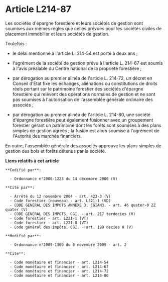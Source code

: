 # Article L214-87

Les sociétés d'épargne forestière et leurs sociétés de gestion sont soumises aux mêmes règles que celles prévues pour les
sociétés civiles de placement immobilier et leurs sociétés de gestion. 

Toutefois :

- le délai mentionné à l'article L. 214-54 est porté à deux ans ;

- l'agrément de la société de gestion prévu à l'article L. 214-67 est soumis à l'avis préalable du Centre national de la
propriété forestière ;

- par dérogation au premier alinéa de l'article L. 214-72, un décret en Conseil d'Etat fixe les échanges, aliénations ou
constitutions de droits réels portant sur le patrimoine forestier des sociétés d'épargne forestière qui relèvent des
opérations normales de gestion et ne sont pas soumises à l'autorisation de l'assemblée générale ordinaire des associés ;

- par dérogation au premier alinéa de l'article L. 214-80, une société d'épargne forestière peut également fusionner avec un
groupement forestier gérant un patrimoine dont les forêts sont soumises à des plans simples de gestion agréés ; la fusion est
alors soumise à l'agrément de l'Autorité des marchés financiers. 

En outre, l'assemblée générale des associés approuve les plans simples de gestion des bois et forêts détenus par la société.

**Liens relatifs à cet article**

	**Codifié par**:

	  - Ordonnance n°2000-1223 du 14 décembre 2000 (V)

	**Cité par**:

	  - Arrêté du 12 novembre 2004 - art. 423-3 (V)
	  - Code forestier (nouveau) - art. L321-1 (VD)
	  - CODE GENERAL DES IMPOTS ANNEXE 3, CGIAN3. - art. 46 quater-0 ZZ quater (V)
	  - CODE GENERAL DES IMPOTS, CGI. - art. 217 terdecies (V)
	  - Code forestier - art. L221-1 (VT)
	  - Code forestier - art. L221-8 (VT)
	  - Code général des impôts, CGI. - art. 199 decies H (V)

	**Modifié par**:

	  - Ordonnance n°2009-1369 du 6 novembre 2009 - art. 2

	**Cite**:

	  - Code monétaire et financier - art. L214-54
	  - Code monétaire et financier - art. L214-67
	  - Code monétaire et financier - art. L214-72
	  - Code monétaire et financier - art. L214-80
